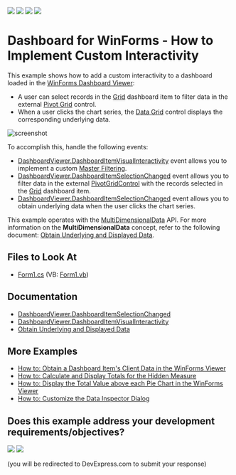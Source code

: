 <!-- default badges list -->
![](https://img.shields.io/endpoint?url=https://codecentral.devexpress.com/api/v1/VersionRange/128580605/24.2.1%2B)
[![](https://img.shields.io/badge/Open_in_DevExpress_Support_Center-FF7200?style=flat-square&logo=DevExpress&logoColor=white)](https://supportcenter.devexpress.com/ticket/details/T189795)
[![](https://img.shields.io/badge/📖_How_to_use_DevExpress_Examples-e9f6fc?style=flat-square)](https://docs.devexpress.com/GeneralInformation/403183)
[![](https://img.shields.io/badge/💬_Leave_Feedback-feecdd?style=flat-square)](#does-this-example-address-your-development-requirementsobjectives)
<!-- default badges end -->

# Dashboard for WinForms - How to Implement Custom Interactivity

This example shows how to add a custom interactivity to a dashboard loaded in the [WinForms Dashboard Viewer](https://docs.devexpress.com/Dashboard/117122/winforms-dashboard/winforms-viewer):
- A user can select records in the [Grid](https://docs.devexpress.com/Dashboard/15150) dashboard item to filter data in the external [Pivot Grid](https://docs.devexpress.com/WindowsForms/3409) control. 
- When a user clicks the chart series, the [Data Grid](https://docs.devexpress.com/WindowsForms/3455/controls-and-libraries/data-grid) control displays the corresponding underlying data.

![screenshot](./images/screenshot.png)

To accomplish this, handle the following events:

* [DashboardViewer.DashboardItemVisualInteractivity](https://docs.devexpress.com/Dashboard/DevExpress.DashboardWin.DashboardViewer.DashboardItemVisualInteractivity) event allows you to implement a custom [Master Filtering](https://docs.devexpress.com/Dashboard/116912).
* [DashboardViewer.DashboardItemSelectionChanged](https://docs.devexpress.com/Dashboard/DevExpress.DashboardWin.DashboardViewer.DashboardItemSelectionChanged) event allows you to filter data in the external [PivotGridControl](https://docs.devexpress.com/WindowsForms/3409) with the records selected in the [Grid](https://docs.devexpress.com/Dashboard/15150) dashboard item.
* [DashboardViewer.DashboardItemSelectionChanged](https://docs.devexpress.com/Dashboard/DevExpress.DashboardWin.DashboardViewer.DashboardItemSelectionChanged) event allows you to obtain underlying data when the user clicks the chart series.

This example operates with the [MultiDimensionalData](https://docs.devexpress.com/Dashboard/DevExpress.DashboardCommon.ViewerData.MultiDimensionalData) API. For more information on the **MultiDimensionalData** concept, refer to the following document: [Obtain Underlying and Displayed Data](https://docs.devexpress.com/Dashboard/17269/winforms-dashboard/winforms-viewer/obtaining-underlying-and-displayed-data).

## Files to Look At

* [Form1.cs](./CS/Dashboard_CustomVisualInteractivity/Form1.cs) (VB: [Form1.vb](./VB/Dashboard_CustomVisualInteractivity/Form1.vb))

## Documentation

* [DashboardViewer.DashboardItemSelectionChanged](https://docs.devexpress.com/Dashboard/DevExpress.DashboardWin.DashboardViewer.DashboardItemSelectionChanged)
* [DashboardViewer.DashboardItemVisualInteractivity](https://docs.devexpress.com/Dashboard/DevExpress.DashboardWin.DashboardViewer.DashboardItemVisualInteractivity)
* [Obtain Underlying and Displayed Data](https://docs.devexpress.com/Dashboard/17269/winforms-dashboard/winforms-viewer/obtaining-underlying-and-displayed-data)

## More Examples 

* [How to: Obtain a Dashboard Item's Client Data in the WinForms Viewer](https://github.com/DevExpress-Examples/how-to-obtain-a-dashboard-items-client-data-in-the-winforms-viewer-t140553)
* [How to: Calculate and Display Totals for the Hidden Measure](https://github.com/DevExpress-Examples/winforms-dashboard-how-to-display-hidden-field-totals)
* [How to: Display the Total Value above each Pie Chart in the WinForms Viewer](https://github.com/DevExpress-Examples/how-to-display-the-total-value-above-each-pie-chart)
* [How to: Customize the Data Inspector Dialog](https://github.com/DevExpress-Examples/winforms-dashboard-data-inspector-customization)
<!-- feedback -->
## Does this example address your development requirements/objectives?

[<img src="https://www.devexpress.com/support/examples/i/yes-button.svg"/>](https://www.devexpress.com/support/examples/survey.xml?utm_source=github&utm_campaign=winforms-dashboard-add-custom-interactivity-to-dashboard&~~~was_helpful=yes) [<img src="https://www.devexpress.com/support/examples/i/no-button.svg"/>](https://www.devexpress.com/support/examples/survey.xml?utm_source=github&utm_campaign=winforms-dashboard-add-custom-interactivity-to-dashboard&~~~was_helpful=no)

(you will be redirected to DevExpress.com to submit your response)
<!-- feedback end -->
